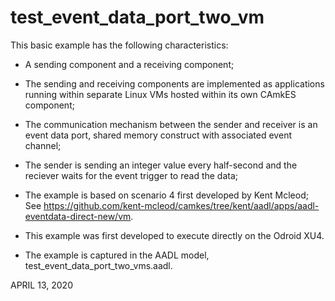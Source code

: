# test_event_data_port_two_vm

This basic example has the following characteristics:

* A sending component and a receiving component;

* The sending and receiving components are implemented as applications running within separate Linux VMs hosted within its own CAmkES component;

* The communication mechanism between the sender and receiver is an event data port, shared memory construct with associated event channel;

* The sender is sending an integer value every half-second and the reciever waits for the event trigger to read the data;

* The example is based on scenario 4 first developed by Kent Mcleod; See https://github.com/kent-mcleod/camkes/tree/kent/aadl/apps/aadl-eventdata-direct-new/vm.

* This example was first developed to execute directly on the Odroid XU4.

* The example is captured in the AADL model, test_event_data_port_two_vms.aadl.

APRIL 13, 2020

